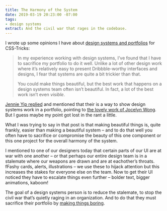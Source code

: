 ```yaml
---
title: The Harmony of the System
date: 2019-03-19 20:23:00 -07:00
tags:
- design systems
extract: And the civil war that rages in the codebase.
---
```


I wrote up some opinions I have about [design systems and portfolios](https://css-tricks.com/design-systems-and-portfolios/) for CSS-Tricks:

> In my experience working with design systems, I’ve found that I have to sacrifice my portfolio to do it well. Unlike a lot of other design work where it’s relatively easy to present Dribbble-worthy interfaces and designs, I fear that systems are quite a bit trickier than that.
> 
> You could make things beautiful, but the best work that happens on a design systems team often isn’t beautiful. In fact, a lot of the best work isn’t even _visible_.

[Jennie Yip replied](https://twitter.com/jenniesyip/status/1106731290122813440) and mentioned that their is a way to show design systems work in a portfolio, pointing to [the lovely work of Jocelyn Wong](https://jocelyn-wong.com/project-modal-component.html). But I guess maybe my point got lost in the rant a little. 

What I was trying to say in that post is that making beautiful things is, quite frankly, easier than making a beautiful system – and to do that well you often have to sacrifice or compromise the beauty of this one component or this one project for the overall harmony of the system.

I mentioned to one of our designers today that certain parts of our UI are at war with one another – or that perhaps our entire design team is in a stalemate where our weapons are drawn and are at eachother’s throats. fFashy cards, alerts, illustrations – we use these to hijack attention but this increases the stakes for everyone else on the team. Now to get their UI noticed they have to escalate things even further – bolder text, bigger animations, kaboom!

The goal of a design systems person is to reduce the stalemate, to stop the civil war that’s quietly raging in an organization. And to do that they must sacrifice their portfolio by [making things boring](http://blog.capwatkins.com/the-boring-designer). 


